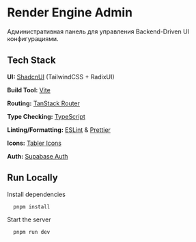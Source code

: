 # Render Engine Admin

Административная панель для управления Backend-Driven UI конфигурациями.

## Tech Stack

**UI:** [ShadcnUI](https://ui.shadcn.com) (TailwindCSS + RadixUI)

**Build Tool:** [Vite](https://vitejs.dev/)

**Routing:** [TanStack Router](https://tanstack.com/router/latest)

**Type Checking:** [TypeScript](https://www.typescriptlang.org/)

**Linting/Formatting:** [ESLint](https://eslint.org/) & [Prettier](https://prettier.io/)

**Icons:** [Tabler Icons](https://tabler.io/icons)

**Auth:** [Supabase Auth](https://supabase.com/auth)

## Run Locally

Install dependencies

```bash
  pnpm install
```

Start the server

```bash
  pnpm run dev
```
